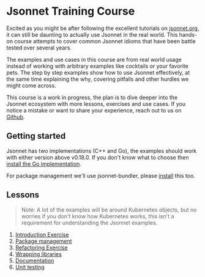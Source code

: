 # Jsonnet Training Course

Excited as you might be after following the excellent tutorials on
[jsonnet.org](https://jsonnet.org/learning/tutorial.html), it can still be daunting to
actually use Jsonnet in the real world. This hands-on course attempts to cover common
Jsonnet idioms that have been battle tested over several years.

The examples and use cases in this course are from real world usage instead of working
with arbitrary examples like cocktails or your favorite pets. The step by step examples
show how to use Jsonnet effectively, at the same time explaining the why, covering
pitfalls and other hurdles we might come across.

This course is a work in progress, the plan is to dive deeper into the Jsonnet ecosystem
with more lessons, exercises and use cases. If you notice a mistake or want to share your
experience, reach out to us on
[Github](https://github.com/jsonnet-libs/jsonnet-training-course).

## Getting started

Jsonnet has two implementations (C++ and Go), the examples should work with either version
above v0.18.0. If you don't know what to choose then [install the Go
implementation](https://github.com/google/go-jsonnet#installation-instructions).

For package management we'll use jsonnet-bundler, please
[install](https://github.com/jsonnet-bundler/jsonnet-bundler#install) this too.

## Lessons

> Note: A lot of the examples will be around Kubernetes objects, but no worries if you
> don't know how Kubernetes works, this isn't a requirement for understanding the Jsonnet
> examples.

1. [Introduction Exercise](lesson1.md)
1. [Package management](lesson2.md)
1. [Refactoring Exercise](lesson3.md)
1. [Wrapping libraries](lesson4.md)
1. [Documentation](lesson5.md)
1. [Unit testing](lesson6.md)


